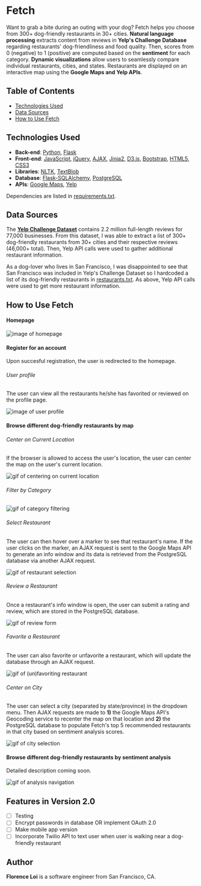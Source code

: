 **Fetch**
=======
 
Want to grab a bite during an outing with your dog? Fetch helps you choose from 300+ dog-friendly restaurants in 30+ cities. **Natural language processing** extracts content from reviews in **Yelp's Challenge Database** regarding restaurants' dog-friendliness and food quality. Then, scores from 0 (negative) to 1 (positive) are computed based on the **sentiment** for each category. **Dynamic visualizations** allow users to seamlessly compare individual restaurants, cities, and states. Restaurants are displayed on an interactive map using the **Google Maps and Yelp APIs**.

## Table of Contents
* [Technologies Used](#technologies)
* [Data Sources](#data)
* [How to Use Fetch](#how-to-use)

## <a name="technologies"></a>Technologies Used
* **Back-end**: [Python](https://www.python.org/), [Flask](http://flask.pocoo.org/)
* **Front-end**: [JavaScript](https://developer.mozilla.org/en-US/docs/Web/JavaScript), [jQuery](https://jquery.com/), [AJAX](http://api.jquery.com/jquery.ajax/), [Jinja2](http://jinja.pocoo.org/docs/dev/), [D3.js](https://d3js.org/), [Bootstrap](http://getbootstrap.com/2.3.2/), [HTML5](https://developer.mozilla.org/en-US/docs/Web/Guide/HTML/HTML5), [CSS3](https://developer.mozilla.org/en-US/docs/Web/CSS/CSS3)
* **Libraries**: [NLTK](http://www.nltk.org/), [TextBlob](https://textblob.readthedocs.org/)
* **Database**: [Flask-SQLAlchemy](http://flask-sqlalchemy.pocoo.org/2.1/), [PostgreSQL](http://www.postgresql.org/)
* **APIs**: [Google Maps](https://developers.google.com/maps/documentation/javascript/), [Yelp](https://www.yelp.com/developers/documentation/v2/overview)

Dependencies are listed in [requirements.txt](requirements.txt).

## <a name="data"></a>Data Sources
The **[Yelp Challenge Dataset](https://www.yelp.com/dataset_challenge)** contains 2.2 million full-length reviews for 77,000 businesses. From this dataset, I was able to extract a list of 300+ dog-friendly restaurants from 30+ cities and their respective reviews (46,000+ total). Then, Yelp API calls were used to gather additional restaurant information.

As a dog-lover who lives in San Francisco, I was disappointed to see that San Francisco was included in Yelp's Challenge Dataset so I hardcoded a list of its dog-friendly restaurants in [restaurants.txt](data/restaurants.txt). As above, Yelp API calls were used to get more restaurant information.

## <a name="how-to-use"></a>How to Use Fetch
#### Homepage
![image of homepage](/static/img/homepage.png)

#### Register for an account
Upon succesful registration, the user is redirected to the homepage.

###### User profile
The user can view all the restaurants he/she has favorited or reviewed on the profile page.

![image of user profile](/static/img/user-profile.png)

#### Browse different dog-friendly restaurants by map

###### Center on Current Location
If the browser is allowed to access the user's location, the user can center the map on the user's current location.

![gif of centering on current location](/static/img/geolocation.gif)

###### Filter by Category

![gif of category filtering](/static/img/filter-by-category.gif)

###### Select Restaurant
The user can then hover over a marker to see that restaurant's name. If the user clicks on the marker, an AJAX request is sent to the Google Maps API to generate an info window and its data is retrieved from the PostgreSQL database via another AJAX request.

![gif of restaurant selection](/static/img/select-restaurant.gif)

###### Review a Restaurant
Once a restaurant's info window is open, the user can submit a rating and review, which are stored in the PostgreSQL database.

![gif of review form](/static/img/review.gif)

###### Favorite a Restaurant
The user can also favorite or unfavorite a restaurant, which will update the database through an AJAX request.

![gif of (un)favoriting restaurant](/static/img/favorite.gif)

###### Center on City
The user can select a city (separated by state/province) in the dropdown menu. Then AJAX requests are made to **1)** the Google Maps API's Geocoding service to recenter the map on that location and **2)** the PostgreSQL database to populate Fetch's top 5 recommended restaurants in that city based on sentiment analysis scores.

![gif of city selection](/static/img/select-city.gif)

#### Browse different dog-friendly restaurants by sentiment analysis
Detailed description coming soon.

![gif of analysis navigation](/static/img/analysis.gif)

## Features in Version 2.0
- [ ] Testing
- [ ] Encrypt passwords in database OR implement OAuth 2.0
- [ ] Make mobile app version
- [ ] Incorporate Twilio API to text user when user is walking near a dog-friendly restaurant

## Author
**Florence Loi** is a software engineer from San Francisco, CA.
